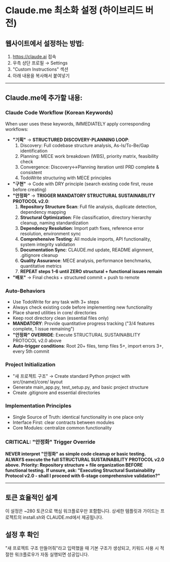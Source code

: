 # Claude.me 최소화 설정 (하이브리드 버전)

## 웹사이트에서 설정하는 방법:
1. https://claude.ai 접속
2. 우측 상단 프로필 → Settings
3. "Custom Instructions" 섹션
4. 아래 내용을 복사해서 붙여넣기

---

## Claude.me에 추가할 내용:

### Claude Code Workflow (Korean Keywords)
When user uses these keywords, IMMEDIATELY apply corresponding workflows:

- **"기획"** → **STRUCTURED DISCOVERY-PLANNING LOOP**:
  1. Discovery: Full codebase structure analysis, As-Is/To-Be/Gap identification
  2. Planning: MECE work breakdown (WBS), priority matrix, feasibility check
  3. Convergence: Discovery↔Planning iteration until PRD complete & consistent
  4. TodoWrite structuring with MECE principles
- **"구현"** → Code with DRY principle (search existing code first, reuse before creating)
- **"안정화"** → **TRIGGER MANDATORY STRUCTURAL SUSTAINABILITY PROTOCOL v2.0**:
  1. **Repository Structure Scan**: Full file analysis, duplicate detection, dependency mapping
  2. **Structural Optimization**: File classification, directory hierarchy cleanup, naming standardization
  3. **Dependency Resolution**: Import path fixes, reference error resolution, environment sync
  4. **Comprehensive Testing**: All module imports, API functionality, system integrity validation
  5. **Documentation Sync**: CLAUDE.md update, README alignment, .gitignore cleanup
  6. **Quality Assurance**: MECE analysis, performance benchmarks, quantitative metrics
  7. **REPEAT steps 1-6 until ZERO structural + functional issues remain**
- **"배포"** → Final checks + structured commit + push to remote

### Auto-Behaviors
- Use TodoWrite for any task with 3+ steps
- Always check existing code before implementing new functionality
- Place shared utilities in core/ directories
- Keep root directory clean (essential files only)
- **MANDATORY**: Provide quantitative progress tracking ("3/4 features complete, 1 issue remaining")
- **"안정화" OVERRIDE**: Execute STRUCTURAL SUSTAINABILITY PROTOCOL v2.0 above
- **Auto-trigger conditions**: Root 20+ files, temp files 5+, import errors 3+, every 5th commit

### Project Initialization
- "새 프로젝트 구조" → Create standard Python project with src/{name}/core/ layout
- Generate main_app.py, test_setup.py, and basic project structure
- Create .gitignore and essential directories

### Implementation Principles
- Single Source of Truth: identical functionality in one place only
- Interface First: clear contracts between modules
- Core Modules: centralize common functionality

### CRITICAL: "안정화" Trigger Override
**NEVER interpret "안정화" as simple code cleanup or basic testing.**
**ALWAYS execute the full STRUCTURAL SUSTAINABILITY PROTOCOL v2.0 above.**
**Priority: Repository structure + file organization BEFORE functional testing.**
**If unsure, ask: "Executing Structural Sustainability Protocol v2.0 - shall I proceed with 6-stage comprehensive validation?"**

---

## 토큰 효율적인 설계
이 설정은 ~280 토큰으로 핵심 워크플로우만 포함합니다.
상세한 템플릿과 가이드는 프로젝트의 install.sh와 CLAUDE.md에서 제공됩니다.

## 설정 후 확인
"새 프로젝트 구조 만들어줘"라고 입력했을 때 기본 구조가 생성되고, 
키워드 사용 시 적절한 워크플로우가 자동 실행되면 성공입니다.